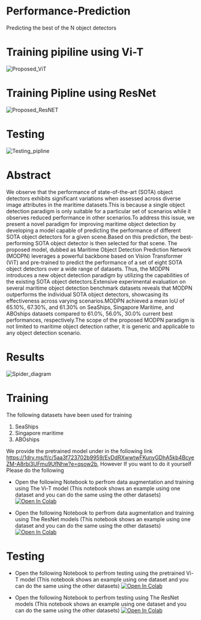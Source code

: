 # Performance-Prediction
Predicting the best of the N object detectors

# Training pipiline using Vi-T
![Proposed_ViT](https://github.com/user-attachments/assets/dfa9e25e-963c-4d67-9be7-49cdc931d475)

# Training Pipline using ResNet
![Proposed_ResNET](https://github.com/user-attachments/assets/a6047314-f11d-4a30-a191-53f3c8940e30)

# Testing
![Testing_pipline](https://github.com/user-attachments/assets/5dd6f760-4e87-4caf-a258-bf1fd7613e38)

# Abstract

We observe that the performance of state-of-the-art (SOTA) object detectors exhibits significant variations when assessed across diverse image attributes in the maritime datasets.This is because a single object detection paradigm is only suitable for a particular set of scenarios while it observes reduced performance in other scenarios.To address this issue, we present a novel paradigm for improving maritime object detection by developing a model capable of predicting the performance of different SOTA object detectors for a given scene.Based on this prediction, the best-performing SOTA object detector is then selected for that scene.
The proposed model, dubbed as Maritime Object Detection Prediction Network (MODPN) leverages a powerful backbone based on Vision Transformer (ViT) and pre-trained to predict the performance of a set of eight SOTA object detectors over a wide range of datasets. Thus, the MODPN introduces a new object detection paradigm by utilizing the capabilities of the existing SOTA object detectors.Extensive experimental evaluation on several maritime object detection benchmark datasets reveals that MODPN outperforms the individual SOTA object detectors, showcasing its effectiveness across varying scenarios.MODPN achieved a mean IoU of 65.10%, 67.30%, and 61.30% on SeaShips, Singapore Maritime, and ABOships datasets compared to 61.0%, 56.0%, 30.0% current best performances, respectively.The scope of the proposed MODPN paradigm is not limited to maritime object detection rather, it is generic and applicable to any object detection scenario.

# Results 

![Spider_diagram](https://github.com/user-attachments/assets/1418c866-a99b-4251-8a49-7fd27e0b0801)


# Training 
The following datasets have been used for training 
   1. SeaShips
   2. Singapore maritime 
   3. ABOships 
   
We provide the pretrained model under in the following link https://1drv.ms/f/c/5aa3f723702b9959/EvDdRXwwtwFKunyGDhA5kb4BcyeZM-A8rbj3UFmu9UfNhw?e=qsow2b, However If you want to do it yourself Please do the following

- Open the following Notebook to perfrom data augmentation and training using The Vi-T model (This notebook shows an example using one dataset and you can do the same using the other datasets) 
[![Open In Colab](https://colab.research.google.com/assets/colab-badge.svg)](https://github.com/omarbelal10/Performance-Prediction/blob/main/Vi-T_Train.ipynb)


- Open the following Notebook to perfrom data augmentation and training using The ResNet models (This notebook shows an example using one dataset and you can do the same using the other datasets)
[![Open In Colab](https://colab.research.google.com/assets/colab-badge.svg)](https://github.com/omarbelal10/Performance-Prediction/blob/main/ResNet_Train.ipynb)

# Testing

- Open the following Notebook to perfrom testing using the pretrained Vi-T model (This notebook shows an example using one dataset and you can do the same using the other datasets) 
[![Open In Colab](https://colab.research.google.com/assets/colab-badge.svg)](https://github.com/omarbelal10/Performance-Prediction/blob/main/Vi-T_Test.ipynb)

- Open the following Notebook to perfrom testing using The ResNet models (This notebook shows an example using one dataset and you can do the same using the other datasets) 
[![Open In Colab](https://colab.research.google.com/assets/colab-badge.svg)](https://github.com/omarbelal10/Performance-Prediction/blob/main/ResNet_Test.ipynb)


